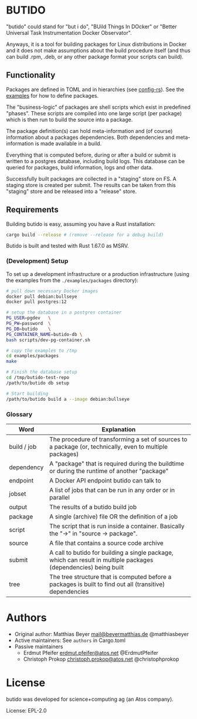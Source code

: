 # BUTIDO

"butido" could stand for "but i do", "BUild Things In DOcker" or
"Better Universal Task Instrumentation Docker Observator".

Anyways, it is a tool for building packages for Linux distributions in Docker
and it does not make assumptions about the build procedure itself (and thus can
build .rpm, .deb, or any other package format your scripts can build).


## Functionality

Packages are defined in TOML and in hierarchies
(see [config-rs](https://docs.rs/config/)).
See the [examples](./examples) for how to define packages.

The "business-logic" of packages are shell scripts which exist in predefined
"phases".
These scripts are compiled into one large script (per package) which is then
run to build the source into a package.

The package definition(s) can hold meta-information and (of course) information
about a packages dependencies. Both dependencies and meta-information is made
available in a build.

Everything that is computed before, during or after a build or submit is written
to a postgres database, including build logs.
This database can be queried for packages, build information, logs and other
data.

Successfully built packages are collected in a "staging" store on FS. A staging
store is created per submit.
The results can be taken from this "staging" store and be released into a
"release" store.


## Requirements

Building butido is easy, assuming you have a Rust installation:

```bash
cargo build --release # (remove --release for a debug build)
```

Butido is built and tested with Rust 1.67.0 as MSRV.


### (Development) Setup

To set up a development infrastructure or a production infrastructure (using the
examples from the `./examples/packages` directory):

```bash
# pull down necessary Docker images
docker pull debian:bullseye
docker pull postgres:12

# setup the database in a postgres container
PG_USER=pgdev   \
PG_PW=password  \
PG_DB=butido    \
PG_CONTAINER_NAME=butido-db \
bash scripts/dev-pg-container.sh

# copy the examples to /tmp
cd examples/packages
make

# Finish the database setup
cd /tmp/butido-test-repo
/path/to/butido db setup

# Start building
/path/to/butido build a --image debian:bullseye
```


### Glossary

| Word        | Explanation                                                                                                      |
|-------------|------------------------------------------------------------------------------------------------------------------|
| build / job | The procedure of transforming a set of sources to a package (or, technically, even to multiple packages)         |
| dependency  | A "package" that is required during the buildtime or during the runtime of another "package"                     |
| endpoint    | A Docker API endpoint butido can talk to                                                                         |
| jobset      | A list of jobs that can be run in any order or in parallel                                                       |
| output      | The results of a butido build job                                                                                |
| package     | A single (archive) file OR the definition of a job                                                               |
| script      | The script that is run inside a container. Basically the "->" in "source -> package".                            |
| source      | A file that contains a source code archive                                                                       |
| submit      | A call to butido for building a single package, which can result in multiple packages (dependencies) being built |
| tree        | The tree structure that is computed before a packages is built to find out all (transitive) dependencies         |


# Authors

<!-- Note: The author lists should be sorted alphabetically by surname. -->
- Original author: Matthias Beyer <mail@beyermatthias.de> @matthiasbeyer
- Active maintainers: See `authors` in Cargo.toml
- Passive maintainers
  - Erdmut Pfeifer <erdmut.pfeifer@atos.net> @ErdmutPfeifer
  - Christoph Prokop <christoph.prokop@atos.net> @christophprokop


# License

butido was developed for science+computing ag (an Atos company).

License: EPL-2.0
